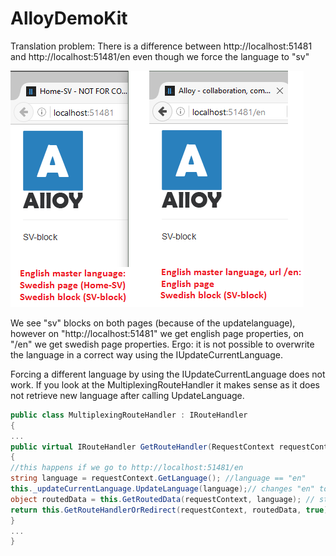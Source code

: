 # AlloyDemoKit

Translation problem:
There is a difference between http://localhost:51481 and http://localhost:51481/en even though we force the language to "sv" 

![Translation example](translation_example.png)

We see "sv" blocks on both pages (because of the updatelanguage), however on "http://localhost:51481" we get english page properties, on "/en" we get swedish page properties.
Ergo: it is not possible to overwrite the language in a correct way using the IUpdateCurrentLanguage.

Forcing a different language by using the IUpdateCurrentLanguage does not work.
If you look at the MultiplexingRouteHandler it makes sense as it does not retrieve new language after calling UpdateLanguage.
```csharp
public class MultiplexingRouteHandler : IRouteHandler 
{ 
... 
public virtual IRouteHandler GetRouteHandler(RequestContext requestContext) 
{
//this happens if we go to http://localhost:51481/en
string language = requestContext.GetLanguage(); //language == "en" 
this._updateCurrentLanguage.UpdateLanguage(language);// changes "en" to "sv" 
object routedData = this.GetRoutedData(requestContext, language); // still using "en" to get route data, but other code (executed later) will use "sv" because of UpdateLanguage 
return this.GetRouteHandlerOrRedirect(requestContext, routedData, true); 
} 
... 
}
```